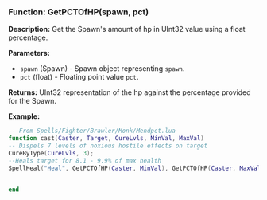 ### Function: GetPCTOfHP(spawn, pct)

**Description:**
Get the Spawn's amount of hp in UInt32 value using a float percentage.

**Parameters:**
- `spawn` (Spawn) - Spawn object representing `spawn`.
- `pct` (float) - Floating point value `pct`.

**Returns:** UInt32 representation of the hp against the percentage provided for the Spawn.

**Example:**

```lua
-- From Spells/Fighter/Brawler/Monk/Mendpct.lua
function cast(Caster, Target, CureLvls, MinVal, MaxVal)
-- Dispels 7 levels of noxious hostile effects on target
CureByType(CureLvls, 3);  
--Heals target for 8.1 - 9.9% of max health
SpellHeal("Heal", GetPCTOfHP(Caster, MinVal), GetPCTOfHP(Caster, MaxVal),0 , 2, 1)

 
end
```
